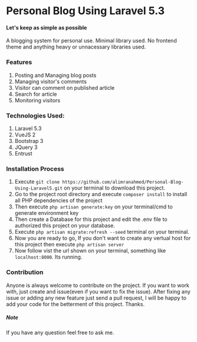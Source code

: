 # Personal Blog Using Laravel 5.3
#### Let's keep as simple as possible
A blogging system for personal use. Minimal library used. No frontend theme and anything heavy or unnacessary libraries used.  

### Features
1. Posting and Managing blog posts
2. Managing visitor's comments
3. Visitor can comment on published article
4. Search for article
5. Monitoring visitors

### Technologies Used: 
1. Laravel 5.3
2. VueJS 2
3. Bootstrap 3
4. JQuery 3
5. Entrust

### Installation Process
1. Execute `git clone https://github.com/alimranahmed/Personal-Blog-Using-Laravel5.git` on your terminal to download this project.
2. Go to the project root directory and execute `composer install` to install all PHP dependencies of the project
3. Then execute `php artisan generate:key` on your terminal/cmd to generate environment key
4. Then create a Database for this project and edit the .env file to authorized this project on your database. 
5. Execute `php artisan migrate:refresh --seed` terminal on your terminal.
6. Now you are ready to go, If you don't want to create any vertual host for this project then execute
  `php artisan server`
7. Now follow vist the url shown on your terminal, something like `localhost:8000`. Its running. 

### Contribution 
Anyone is always welcome to contribute on the project. If you want to work with, just create and issue(even if you want to fix the issue). After fixing any issue or adding any new feature just send a pull request, I will be happy to add your code for the betterment of this project. Thanks.

##### Note
If you have any question feel free to ask me. 

